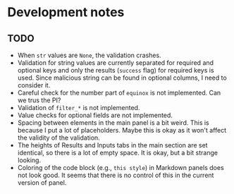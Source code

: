 # Development notes

## TODO

- When `str` values are `None`, the validation crashes.
- Validation for string values are currently separated for required and optional keys and only the results (`success` flag) for required keys is used. Since malicious string can be found in optional columns, I need to consider it.
- Careful check for the number part of `equinox` is not implemented. Can we trus the PI?
- Validation of `filter_*` is not implemented.
- Value checks for optional fields are not implemented.
- Spacing between elements in the main panel is a bit weird. This is because I put a lot of placeholders. Maybe this is okay as it won't affect the validity of the validation.
- The heights of Results and Inputs tabs in the main section are set identical, so there is a lot of empty space. It is okay, but a bit strange looking.
- Coloring of the code block (e.g., `this style`) in Markdown panels does not look good. It seems that there is no control of this in the current version of panel.
